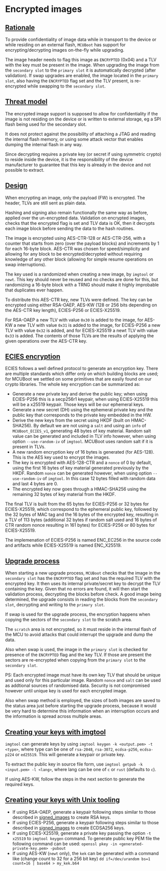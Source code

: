 <!--
    -
    - Licensed to the Apache Software Foundation (ASF) under one
    - or more contributor license agreements.  See the NOTICE file
    - distributed with this work for additional information
    - regarding copyright ownership.  The ASF licenses this file
    - to you under the Apache License, Version 2.0 (the
    - "License"); you may not use this file except in compliance
    - with the License.  You may obtain a copy of the License at
    -
    -  http://www.apache.org/licenses/LICENSE-2.0
    -
    - Unless required by applicable law or agreed to in writing,
    - software distributed under the License is distributed on an
    - "AS IS" BASIS, WITHOUT WARRANTIES OR CONDITIONS OF ANY
    - KIND, either express or implied.  See the License for the
    - specific language governing permissions and limitations
    - under the License.
    -
-->

# Encrypted images

## [Rationale](#rationale)

To provide confidentiality of image data while in transport to the
device or while residing on an external flash, `MCUBoot` has support
for encrypting/decrypting images on-the-fly while upgrading.

The image header needs to flag this image as `ENCRYPTED` (0x04) and
a TLV with the key must be present in the image. When upgrading the
image from the `secondary slot` to the `primary slot` it is automatically
decrypted (after validation). If swap upgrades are enabled, the image
located in the `primary slot`, also having the `ENCRYPTED` flag set and the
TLV present, is re-encrypted while swapping to the `secondary slot`.

## [Threat model](#threat-model)

The encrypted image support is supposed to allow for confidentiality
if the image is not residing on the device or is written to external
storage, eg a SPI flash being used for the secondary slot.

It does not protect against the possibility of attaching a JTAG and
reading the internal flash memory, or using some attack vector that
enables dumping the internal flash in any way.

Since decrypting requires a private key (or secret if using symmetric
crypto) to reside inside the device, it is the responsibility of the
device manufacturer to guarantee that this key is already in the device
and not possible to extract.

## [Design](#design)

When encrypting an image, only the payload (FW) is encrypted. The header,
TLVs are still sent as plain data.

Hashing and signing also remain functionally the same way as before,
applied over the un-encrypted data. Validation on encrypted images, checks
that the encrypted flag is set and TLV data is OK, then it decrypts each
image block before sending the data to the hash routines.

The image is encrypted using AES-CTR-128 or AES-CTR-256, with a counter
that starts from zero (over the payload blocks) and increments by 1 for each
16-byte block. AES-CTR was chosen for speed/simplicity and allowing for any
block to be encrypted/decrypted without requiring knowledge of any other
block (allowing for simple resume operations on swap interruptions).

The key used is a randomized when creating a new image, by `imgtool` or
`newt`. This key should never be reused and no checks are done for this,
but randomizing a 16-byte block with a TRNG should make it highly
improbable that duplicates ever happen.

To distribute this AES-CTR key, new TLVs were defined. The key can be
encrypted using either RSA-OAEP, AES-KW (128 or 256 bits depending on the
AES-CTR key length), ECIES-P256 or ECIES-X25519.

For RSA-OAEP a new TLV with value `0x30` is added to the image, for
AES-KW a new TLV with value `0x31` is added to the image, for
ECIES-P256 a new TLV with value `0x32` is added, and for ECIES-X25519 a
newt TLV with value `0x33` is added. The contents of those TLVs
are the results of applying the given operations over the AES-CTR key.

## [ECIES encryption](#ecies-encryption)

ECIES follows a well defined protocol to generate an encryption key. There are
multiple standards which differ only on which building blocks are used; for
MCUBoot we settled on some primitives that are easily found on our crypto
libraries. The whole key encryption can be summarized as:

* Generate a new private key and derive the public key; when using ECIES-P256
  this is a secp256r1 keypair, when using ECIES-X25519 this will be a x25519
  keypair. Those keys will be our ephemeral keys.
* Generate a new secret (DH) using the ephemeral private key and the public key
  that corresponds to the private key embedded in the HW.
* Derive the new keys from the secret using HKDF (built on HMAC-SHA256). By default we
  are not using a `salt` and using an `info` of `MCUBoot_ECIES_v1`, generating
  48 bytes of key material. Random salt value can be generated and included in TLV
  info however, when using option `--use-random-iv` of `imgtool`. MCUBoot uses random
  salt if it is present in TLVs.
* A new random encryption key of 16 bytes is generated (for AES-128). This is
  the AES key used to encrypt the images.
* The key is encrypted with AES-128-CTR and a `nonce` of 0 by default, using the first
  16 bytes of key material generated previously by the HKDF. Random `nonce` can be
  generated however, when using option `--use-random-iv` of `imgtool`. In this case
  12 bytes filled with random data and last 4 bytes are 0.
* The encrypted key now goes through a HMAC-SHA256 using the remaining 32
  bytes of key material from the HKDF.

The final TLV is built from the 65 bytes for ECIES-P256  or 32 bytes for
ECIES-X25519, which correspond to the ephemeral public key, followed by the
32 bytes of MAC tag and the 16 bytes of the encrypted key, resulting in a TLV
of 113 bytes (additional 32 bytes if random salt used and 16 bytes of CTR random nonce
resulting in 161 bytes) for ECIES-P256 or 80 bytes for ECIES-X25519.

The implemenation of ECIES-P256 is named ENC_EC256 in the source code and
artifacts while ECIES-X25519 is named ENC_X25519.

## [Upgrade process](#upgrade-process)

When starting a new upgrade process, `MCUBoot` checks that the image in the
`secondary slot` has the `ENCRYPTED` flag set and has the required TLV with the
encrypted key. It then uses its internal private/secret key to decrypt
the TLV containing the key. Given that no errors are found, it will then
start the validation process, decrypting the blocks before check. A good
image being determined, the upgrade consists in reading the blocks from
the `secondary slot`, decrypting and writing to the `primary slot`.

If swap is used for the upgrade process, the encryption happens when
copying the sectors of the `secondary slot` to the scratch area.

The `scratch` area is not encrypted, so it must reside in the internal
flash of the MCU to avoid attacks that could interrupt the upgrade and
dump the data.

Also when swap is used, the image in the `primary slot` is checked for
presence of the `ENCRYPTED` flag and the key TLV. If those are present the
sectors are re-encrypted when copying from the `primary slot` to
the `secondary slot`.

PS: Each encrypted image must have its own key TLV that should be unique
and used only for this particular image. Random `nonce` and `salt` can be
used as addtional sources of randomised data. Security is not compromised
however until unique key is used for each encrypted image.

Also when swap method is employed, the sizes of both images are saved to
the status area just before starting the upgrade process, because it
would be very hard to determine this information when an interruption
occurs and the information is spread across multiple areas.

## [Creating your keys with imgtool](#creating-your-keys-with-imgtool)

`imgtool` can generate keys by using `imgtool keygen -k <output.pem> -t <type>`,
 where type can be one of `rsa-2048`, `rsa-3072`, `ecdsa-p256`, `ecdsa-p224`
or `ed25519`. This will generate a keypair or private key.

To extract the public key in source file form, use
`imgtool getpub -k <input.pem> -l <lang>`, where lang can be one of `c` or
`rust` (defaults to `c`).

If using AES-KW, follow the steps in the next section to generate the
required keys.

## [Creating your keys with Unix tooling](#creating-your-keys-with-unix-tooling)

* If using RSA-OAEP, generate a keypair following steps similar to those
  described in [signed_images](signed_images.md) to create RSA keys.
* If using ECIES-P256, generate a keypair following steps similar to those
  described in [signed_images](signed_images.md) to create ECDSA256 keys.
* If using ECIES-X25519, generate a private key passing the option `-t x25519`
  to `imgtool keygen` command. To generate public key PEM file the following
  command can be used: `openssl pkey -in <generated-private-key.pem> -pubout`
* If using AES-KW (`newt` only), the `kek` can be generated with a
  command like (change count to 32 for a 256 bit key)
  `dd if=/dev/urandom bs=1 count=16 | base64 > my_kek.b64`
